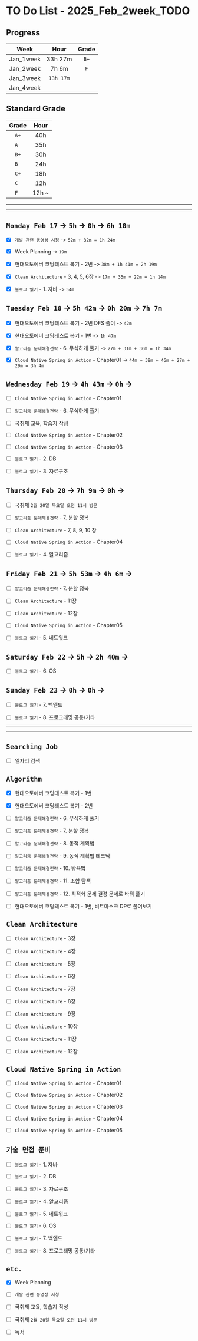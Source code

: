 # TO Do List - 2025_Feb_2week_TODO

## Progress
| Week | Hour | Grade |
|:---:|:---:|:---:|
|Jan_1week|33h 27m|`B+`|
|Jan_2week|7h 6m|`F`|
|Jan_3week|`13h 17m`||
|Jan_4week|||


## Standard Grade
| Grade | Hour |
|:---:|:---:|
|`A+`|40h|
|`A `|35h|
|`B+`|30h|
|`B `|24h|
|`C+`|18h|
|`C `|12h|
|`F `|12h ~|


---
---

## `Monday Feb 17` -> `5h` -> `0h` -> `6h 10m`
- [x] `개발 관련 동영상 시청` -> `52m + 32m = 1h 24m`
- [x] Week Planning -> `19m`
- [x] 현대오토에버 코딩테스트 복기 - 2번 -> `38m + 1h 41m = 2h 19m`
- [x] `Clean Architecture` - 3, 4, 5, 6장 -> `17m + 35m + 22m = 1h 14m`
- [x] `블로그 읽기` - 1. 자바 -> `54m`


## `Tuesday Feb 18` -> `5h 42m` -> `0h 20m` -> `7h 7m`
- [x] 현대오토에버 코딩테스트 복기 - 2번 DFS 풀이 -> `42m`
- [x] 현대오토에버 코딩테스트 복기 - 1번 -> `1h 47m`
- [x] `알고리즘 문제해결전략` - 6. 무식하게 풀기 -> `27m + 31m + 36m = 1h 34m`
- [x] `Cloud Native Spring in Action` - Chapter01 -> `44m + 38m + 46m + 27m + 29m = 3h 4m`


## `Wednesday Feb 19` ->  `4h 43m` -> `0h` ->
- [ ] `Cloud Native Spring in Action` - Chapter01
- [ ] `알고리즘 문제해결전략` - 6. 무식하게 풀기
- [ ] 국취제 교육, 학습지 작성
- [ ] `Cloud Native Spring in Action` - Chapter02
- [ ] `Cloud Native Spring in Action` - Chapter03
- [ ] `블로그 읽기` - 2. DB
- [ ] `블로그 읽기` - 3. 자료구조

 
## `Thursday Feb 20` -> `7h 9m` -> `0h` ->
- [ ] 국취제 `2월 20일 목요일 오전 11시 방문`
- [ ] `알고리즘 문제해결전략` - 7. 분할 정복
- [ ] `Clean Architecture` - 7, 8, 9, 10 장
- [ ] `Cloud Native Spring in Action` - Chapter04
- [ ] `블로그 읽기` - 4. 알고리즘


## `Friday Feb 21` -> `5h 53m` -> `4h 6m` ->
- [ ] `알고리즘 문제해결전략` - 7. 분할 정복
- [ ] `Clean Architecture` - 11장
- [ ] `Clean Architecture` - 12장
- [ ] `Cloud Native Spring in Action` - Chapter05
- [ ] `블로그 읽기` - 5. 네트워크


## `Saturday Feb 22` -> `5h` -> `2h 40m` ->
- [ ] `블로그 읽기` - 6. OS


## `Sunday Feb 23` -> `0h` -> `0h` ->
- [ ] `블로그 읽기` - 7. 백엔드
- [ ] `블로그 읽기` - 8. 프로그래밍 공통/기타



---
---
## `Searching Job`
- [ ] 일자리 검색


## `Algorithm`
- [x] 현대오토에버 코딩테스트 복기 - 1번
- [x] 현대오토에버 코딩테스트 복기 - 2번
- [ ] `알고리즘 문제해결전략` - 6. 무식하게 풀기
- [ ] `알고리즘 문제해결전략` - 7. 분할 정복
- [ ] `알고리즘 문제해결전략` - 8. 동적 계획법
- [ ] `알고리즘 문제해결전략` - 9. 동적 계획법 테크닉
- [ ] `알고리즘 문제해결전략` - 10. 탐욕법
- [ ] `알고리즘 문제해결전략` - 11. 조합 탐색
- [ ] `알고리즘 문제해결전략` - 12. 최적화 문제 결정 문제로 바꿔 풀기
- [ ] 현대오토에버 코딩테스트 복기 - 1번, 비트마스크 DP로 풀어보기


## `Clean Architecture`
- [ ] `Clean Architecture` - 3장
- [ ] `Clean Architecture` - 4장
- [ ] `Clean Architecture` - 5장
- [ ] `Clean Architecture` - 6장
- [ ] `Clean Architecture` - 7장
- [ ] `Clean Architecture` - 8장
- [ ] `Clean Architecture` - 9장
- [ ] `Clean Architecture` - 10장
- [ ] `Clean Architecture` - 11장
- [ ] `Clean Architecture` - 12장


## `Cloud Native Spring in Action`
- [ ] `Cloud Native Spring in Action` - Chapter01
- [ ] `Cloud Native Spring in Action` - Chapter02
- [ ] `Cloud Native Spring in Action` - Chapter03
- [ ] `Cloud Native Spring in Action` - Chapter04
- [ ] `Cloud Native Spring in Action` - Chapter05


## `기술 면접 준비`
- [ ] `블로그 읽기` - 1. 자바
- [ ] `블로그 읽기` - 2. DB
- [ ] `블로그 읽기` - 3. 자료구조
- [ ] `블로그 읽기` - 4. 알고리즘
- [ ] `블로그 읽기` - 5. 네트워크
- [ ] `블로그 읽기` - 6. OS
- [ ] `블로그 읽기` - 7. 백엔드
- [ ] `블로그 읽기` - 8. 프로그래밍 공통/기타


## `etc.`
- [x] Week Planning
- [ ] `개발 관련 동영상 시청`
- [ ] 국취제 교육, 학습지 작성
- [ ] 국취제 `2월 20일 목요일 오전 11시 방문`
- [ ] 독서 



<!-- ## `Spring`
- [ ] `Cloud Native Spring In Action` -->


<!-- 
## `Java`
## `OPIc`
## `토익` 
-->





